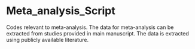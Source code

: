# Meta_analysis_Script
Codes relevant to meta-analysis. The data for meta-analysis can be extracted from studies provided in main manuscript. 
The data is extracted using publicly available literature.

